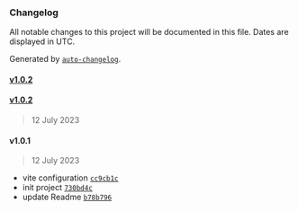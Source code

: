 ### Changelog

All notable changes to this project will be documented in this file. Dates are displayed in UTC.

Generated by [`auto-changelog`](https://github.com/CookPete/auto-changelog).

#### [v1.0.2](https://github.com/mgcodeur/node-language-translator/compare/v1.0.2...v1.0.2)

#### [v1.0.2](https://github.com/mgcodeur/node-language-translator/compare/v1.0.1...v1.0.2)

> 12 July 2023

#### v1.0.1

> 12 July 2023

- vite configuration [`cc9cb1c`](https://github.com/mgcodeur/node-language-translator/commit/cc9cb1cc5156994102c82b8cc3f1b8f78a72f61c)
- init project [`730bd4c`](https://github.com/mgcodeur/node-language-translator/commit/730bd4cc9e9fd7bfad0b97daceeab52e1e22f6e4)
- update Readme [`b78b796`](https://github.com/mgcodeur/node-language-translator/commit/b78b796994bb85b9c3ba7b6ec59358e346769b41)
